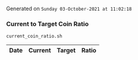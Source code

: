Generated on `Sunday 03-October-2021 at 11:02:18`

### Current to Target Coin Ratio
`current_coin_ratio.sh`

Date|Current|Target|Ratio
---|---|---|---
